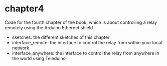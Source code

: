 chapter4
==================

Code for the fourth chapter of the book, which is about controlling a relay remotely using the Arduino Ethernet shield

- sketches: the different sketches of this chapter
- interface_remote: the interface to control the relay from within your local network
- interface_anywhere: the interface to control the relay from anywhere in the world using Teleduino